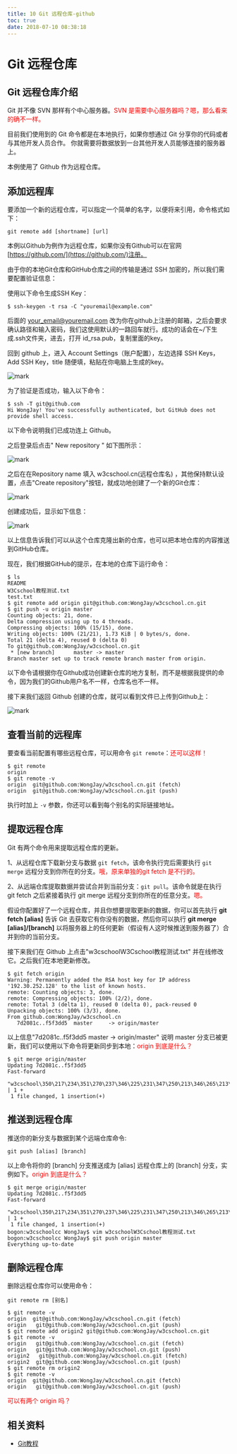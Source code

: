 ```yaml
---
title: 10 Git 远程仓库-github
toc: true
date: 2018-07-10 08:38:18
---
```



# Git 远程仓库

## Git 远程仓库介绍


Git 并不像 SVN 那样有个中心服务器。<span style="color:red;">SVN 是需要中心服务器吗？嗯，那么看来的确不一样。</span>

目前我们使用到的 Git 命令都是在本地执行，如果你想通过 Git 分享你的代码或者与其他开发人员合作。 你就需要将数据放到一台其他开发人员能够连接的服务器上。

本例使用了 Github 作为远程仓库。






## 添加远程库


要添加一个新的远程仓库，可以指定一个简单的名字，以便将来引用，命令格式如下：

```
git remote add [shortname] [url]
```

本例以Github为例作为远程仓库，如果你没有Github可以在官网[https://github.com/](https://github.com/)注册。

由于你的本地Git仓库和GitHub仓库之间的传输是通过 SSH 加密的，所以我们需要配置验证信息：

使用以下命令生成SSH Key：

```
$ ssh-keygen -t rsa -C "youremail@example.com"
```


后面的 your_email@youremail.com 改为你在github上注册的邮箱，之后会要求确认路径和输入密码，我们这使用默认的一路回车就行。成功的话会在~/下生成.ssh文件夹，进去，打开 id_rsa.pub，复制里面的key。

回到 github 上，进入 Account Settings（账户配置），左边选择 SSH Keys，Add SSH Key，title 随便填，粘贴在你电脑上生成的key。

![mark](http://pacdb2bfr.bkt.clouddn.com/blog/image/180710/gDeHfbjHEc.png?imageslim)

为了验证是否成功，输入以下命令：


```
$ ssh -T git@github.com
Hi WongJay! You've successfully authenticated, but GitHub does not provide shell access.
```



以下命令说明我们已成功连上 Github。

之后登录后点击" New repository " 如下图所示：

![mark](http://pacdb2bfr.bkt.clouddn.com/blog/image/180710/kbhaEgLl41.png?imageslim)


之后在在Repository name 填入 w3cschool.cn(远程仓库名) ，其他保持默认设置，点击"Create repository"按钮，就成功地创建了一个新的Git仓库：

![mark](http://pacdb2bfr.bkt.clouddn.com/blog/image/180710/Gml8l4cb9c.png?imageslim)


创建成功后，显示如下信息：

![mark](http://pacdb2bfr.bkt.clouddn.com/blog/image/180710/IE6efAE57L.png?imageslim)


以上信息告诉我们可以从这个仓库克隆出新的仓库，也可以把本地仓库的内容推送到GitHub仓库。

现在，我们根据GitHub的提示，在本地的仓库下运行命令：

```
$ ls
README
W3Cschool教程测试.txt
test.txt
$ git remote add origin git@github.com:WongJay/w3cschool.cn.git
$ git push -u origin master
Counting objects: 21, done.
Delta compression using up to 4 threads.
Compressing objects: 100% (15/15), done.
Writing objects: 100% (21/21), 1.73 KiB | 0 bytes/s, done.
Total 21 (delta 4), reused 0 (delta 0)
To git@github.com:WongJay/w3cschool.cn.git
 * [new branch]      master -> master
Branch master set up to track remote branch master from origin.
```


以下命令请根据你在Github成功创建新仓库的地方复制，而不是根据我提供的命令，因为我们的Github用户名不一样，仓库名也不一样。

接下来我们返回 Github 创建的仓库，就可以看到文件已上传到Github上：

![mark](http://pacdb2bfr.bkt.clouddn.com/blog/image/180710/406g3CFh68.png?imageslim)





## 查看当前的远程库


要查看当前配置有哪些远程仓库，可以用命令 `git remote`：<span style="color:red;">还可以这样！</span>

```
$ git remote
origin
$ git remote -v
origin  git@github.com:WongJay/w3cschool.cn.git (fetch)
origin  git@github.com:WongJay/w3cschool.cn.git (push)
```

执行时加上 `-v` 参数，你还可以看到每个别名的实际链接地址。





## 提取远程仓库

Git 有两个命令用来提取远程仓库的更新。

1、从远程仓库下载新分支与数据 `git fetch`，该命令执行完后需要执行 `git merge` 远程分支到你所在的分支。<span style="color:red;">哦，原来单独的git fetch 是不行的。</span>

2、从远端仓库提取数据并尝试合并到当前分支：`git pull`。该命令就是在执行 git fetch 之后紧接着执行 git merge 远程分支到你所在的任意分支。<span style="color:red;">嗯。</span>

假设你配置好了一个远程仓库，并且你想要提取更新的数据，你可以首先执行 **git fetch [alias]** 告诉 Git 去获取它有你没有的数据，然后你可以执行 **git merge [alias]/[branch]** 以将服务器上的任何更新（假设有人这时候推送到服务器了）合并到你的当前分支。

接下来我们在 Github 上点击"w3cschoolW3Cschool教程测试.txt" 并在线修改它。之后我们在本地更新修改。

```
$ git fetch origin
Warning: Permanently added the RSA host key for IP address '192.30.252.128' to the list of known hosts.
remote: Counting objects: 3, done.
remote: Compressing objects: 100% (2/2), done.
remote: Total 3 (delta 1), reused 0 (delta 0), pack-reused 0
Unpacking objects: 100% (3/3), done.
From github.com:WongJay/w3cschool.cn
   7d2081c..f5f3dd5  master     -> origin/master
```



以上信息"7d2081c..f5f3dd5 master -> origin/master" 说明 master 分支已被更新，我们可以使用以下命令将更新同步到本地：<span style="color:red;">origin 到底是什么？</span>

```
$ git merge origin/master
Updating 7d2081c..f5f3dd5
Fast-forward
 "w3cschool\350\217\234\351\270\237\346\225\231\347\250\213\346\265\213\350\257\225.txt" | 1 +
 1 file changed, 1 insertion(+)
```



## 推送到远程仓库


推送你的新分支与数据到某个远端仓库命令:

```
git push [alias] [branch]
```



以上命令将你的 [branch] 分支推送成为 [alias] 远程仓库上的 [branch] 分支，实例如下。<span style="color:red;">origin 到底是什么？</span>

```
$ git merge origin/master
Updating 7d2081c..f5f3dd5
Fast-forward
 "w3cschool\350\217\234\351\270\237\346\225\231\347\250\213\346\265\213\350\257\225.txt" | 1 +
 1 file changed, 1 insertion(+)
bogon:w3cschoolcc WongJay$ vim w3cschoolW3Cschool教程测试.txt
bogon:w3cschoolcc WongJay$ git push origin master
Everything up-to-date
```



## 删除远程仓库


删除远程仓库你可以使用命令：

```
git remote rm [别名]
```


```
$ git remote -v
origin  git@github.com:WongJay/w3cschool.cn.git (fetch)
origin   git@github.com:WongJay/w3cschool.cn.git (push)
$ git remote add origin2 git@github.com:WongJay/w3cschool.cn.git
$ git remote -v
origin   git@github.com:WongJay/w3cschool.cn.git (fetch)
origin   git@github.com:WongJay/w3cschool.cn.git (push)
origin2   git@github.com:WongJay/w3cschool.cn.git (fetch)
origin2  git@github.com:WongJay/w3cschool.cn.git (push)
$ git remote rm origin2
$ git remote -v
origin  git@github.com:WongJay/w3cschool.cn.git (fetch)
origin   git@github.com:WongJay/w3cschool.cn.git (push)
```

<span style="color:red;">可以有两个 origin 吗？</span>


## 相关资料

- [Git教程](https://www.w3cschool.cn/git/)
